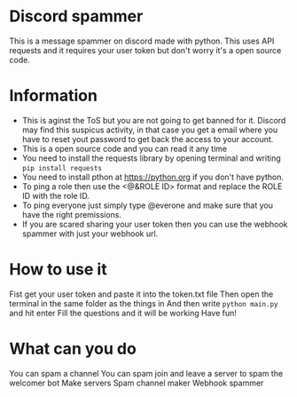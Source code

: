 # Discord spammer
This is a message spammer on discord made with python. This uses API requests and it requires your user token but don't worry it's a open source code.

# Information
- This is aginst the ToS but you are not going to get banned for it. Discord may find this suspicus activity, in that case you get a email where you have to reset yout password to get back the access to your account.
- This is a open source code and you can read it any time
- You need to install the requests library by opening terminal and writing `pip install requests`
- You need to install pthon at https://python.org if you don't have python.
- To ping a role then use the <@&ROLE ID> format and replace the ROLE ID with the role ID.
- To ping everyone just simply type @everone and make sure that you have the right premissions.
- If you are scared sharing your user token then you can use the webhook spammer with just your webhook url.

# How to use it
Fist get your user token and paste it into the token.txt file
Then open the terminal in the same folder as the things in
And then write `python main.py` and hit enter
Fill the questions and it will be working
Have fun!

# What can you do
You can spam a channel
You can spam join and leave a server to spam the welcomer bot
Make servers
Spam channel maker
Webhook spammer